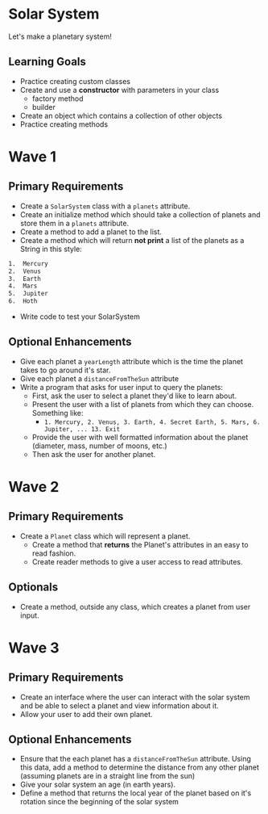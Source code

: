 # Solar System
Let's make a planetary system!

## Learning Goals
- Practice creating custom classes
- Create and use a **constructor** with parameters in your class
  - factory method
  - builder
- Create an object which contains a collection of other objects
- Practice creating methods


# Wave 1
## Primary Requirements
- Create a `SolarSystem` class with a `planets` attribute.
- Create an initialize method which should take a collection of planets and store them in a `planets` attribute.
- Create a method to add a planet to the list.
- Create a method which will return **not print** a list of the planets as a String in this style:

```bash
1.  Mercury
2.  Venus
3.  Earth
4.  Mars
5.  Jupiter
6.  Hoth
```
- Write code to test your SolarSystem

## Optional Enhancements
- Give each planet a `yearLength` attribute which is the time the planet takes to go around it's star.
- Give each planet a `distanceFromTheSun` attribute
- Write a program that asks for user input to query the planets:
  - First, ask the user to select a planet they'd like to learn about.
  - Present the user with a list of planets from which they can choose. Something like:
    - `1. Mercury, 2. Venus, 3. Earth, 4. Secret Earth, 5. Mars, 6. Jupiter, ... 13. Exit`
  - Provide the user with well formatted information about the planet (diameter, mass, number of moons, etc.)
  - Then ask the user for another planet.

# Wave 2
## Primary Requirements
- Create a `Planet` class which will represent a planet.
    - Create a method that **returns** the Planet's attributes in an easy to read fashion.
    - Create reader methods to give a user access to read attributes.

## Optionals
-  Create a method, outside any class, which creates a planet from user input.

# Wave 3
## Primary Requirements
- Create an interface where the user can interact with the solar system and be able to select a planet and view information about it.
- Allow your user to add their own planet.

## Optional Enhancements
- Ensure that the each planet has a `distanceFromTheSun` attribute. Using this data, add a method to determine the distance from any other planet (assuming planets are in a straight line from the sun)
- Give your solar system an age (in earth years).
- Define a method that returns the local year of the planet based on it's rotation since the beginning of the solar system

